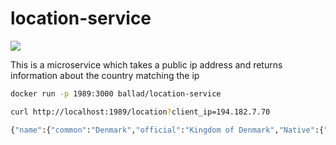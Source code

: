 # location-service

[![](https://images.microbadger.com/badges/version/ballad/location-service.svg)](https://microbadger.com/images/ballad/location-service "Get your own version badge on microbadger.com")

This is a microservice which takes a public ip address and returns information about the country matching the ip

```bash
docker run -p 1989:3000 ballad/location-service

curl http://localhost:1989/location?client_ip=194.182.7.70

{"name":{"common":"Denmark","official":"Kingdom of Denmark","Native":{"dan":{"common":"Danmark","official":"Kongeriget Danmark"}}},"EuMember":true,"LandLocked":false,"Nationality":"","tld":[".dk"],"Languages":{"dan":"Danish"},"Translations":{"FIN":{"common":"Tanska","official":"Tanskan kuningaskunta"},"FRA":{"common":"Danemark","official":"Royaume du Danemark"},"HRV":{"common":"Danska","official":"Kraljevina Danska"},"ITA":{"common":"Danimarca","official":"Regno di Danimarca"},"JPN":{"common":"デンマーク","official":"デンマーク王国"},"NLD":{"common":"Denemarken","official":"Koninkrijk Denemarken"},"POR":{"common":"Dinamarca","official":"Reino da Dinamarca"},"RUS":{"common":"Дания","official":"Королевство Дания"},"SPA":{"common":"Dinamarca","official":"Reino de Dinamarca"}},"currency":["DKK"],"Borders":["DEU"],"cca2":"DK","cca3":"DNK","CIOC":"DEN","CCN3":"208","callingCode":["45"],"InternationalPrefix":"00","region":"Europe","subregion":"Northern Europe","Continent":"Europe","capital":"Copenhagen","Area":43094,"longitude":"10 00 E","latitude":"56 00 N","MinLongitude":4.516667,"MinLatitude":53.583332,"MaxLongitude":18,"MaxLatitude":64,"Latitude":56.10176,"Longitude":9.555907}

```
